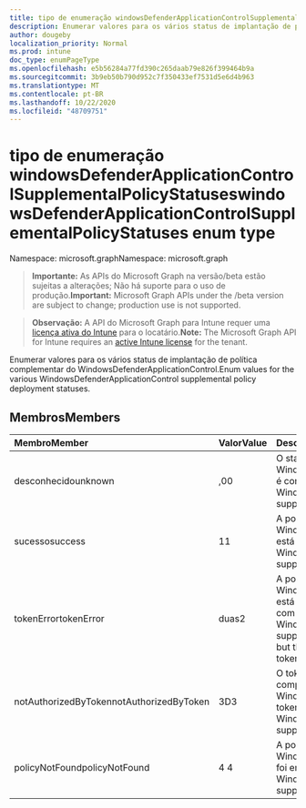 ```yaml
---
title: tipo de enumeração windowsDefenderApplicationControlSupplementalPolicyStatuses
description: Enumerar valores para os vários status de implantação de política complementar do WindowsDefenderApplicationControl.
author: dougeby
localization_priority: Normal
ms.prod: intune
doc_type: enumPageType
ms.openlocfilehash: e5b56284a77fd390c265daab79e826f399464b9a
ms.sourcegitcommit: 3b9eb50b790d952c7f350433ef7531d5e6d4b963
ms.translationtype: MT
ms.contentlocale: pt-BR
ms.lasthandoff: 10/22/2020
ms.locfileid: "48709751"
---
```

# <a name="windowsdefenderapplicationcontrolsupplementalpolicystatuses-enum-type"></a><span data-ttu-id="ad7ef-103">tipo de enumeração windowsDefenderApplicationControlSupplementalPolicyStatuses</span><span class="sxs-lookup"><span data-stu-id="ad7ef-103">windowsDefenderApplicationControlSupplementalPolicyStatuses enum type</span></span>

<span data-ttu-id="ad7ef-104">Namespace: microsoft.graph</span><span class="sxs-lookup"><span data-stu-id="ad7ef-104">Namespace: microsoft.graph</span></span>

> <span data-ttu-id="ad7ef-105">**Importante:** As APIs do Microsoft Graph na versão/beta estão sujeitas a alterações; Não há suporte para o uso de produção.</span><span class="sxs-lookup"><span data-stu-id="ad7ef-105">**Important:** Microsoft Graph APIs under the /beta version are subject to change; production use is not supported.</span></span>

> <span data-ttu-id="ad7ef-106">**Observação:** A API do Microsoft Graph para Intune requer uma [licença ativa do Intune](https://go.microsoft.com/fwlink/?linkid=839381) para o locatário.</span><span class="sxs-lookup"><span data-stu-id="ad7ef-106">**Note:** The Microsoft Graph API for Intune requires an [active Intune license](https://go.microsoft.com/fwlink/?linkid=839381) for the tenant.</span></span>

<span data-ttu-id="ad7ef-107">Enumerar valores para os vários status de implantação de política complementar do WindowsDefenderApplicationControl.</span><span class="sxs-lookup"><span data-stu-id="ad7ef-107">Enum values for the various WindowsDefenderApplicationControl supplemental policy deployment statuses.</span></span>

## <a name="members"></a><span data-ttu-id="ad7ef-108">Membros</span><span class="sxs-lookup"><span data-stu-id="ad7ef-108">Members</span></span>
|<span data-ttu-id="ad7ef-109">Membro</span><span class="sxs-lookup"><span data-stu-id="ad7ef-109">Member</span></span>|<span data-ttu-id="ad7ef-110">Valor</span><span class="sxs-lookup"><span data-stu-id="ad7ef-110">Value</span></span>|<span data-ttu-id="ad7ef-111">Descrição</span><span class="sxs-lookup"><span data-stu-id="ad7ef-111">Description</span></span>|
|:---|:---|:---|
|<span data-ttu-id="ad7ef-112">desconhecido</span><span class="sxs-lookup"><span data-stu-id="ad7ef-112">unknown</span></span>|<span data-ttu-id="ad7ef-113">,0</span><span class="sxs-lookup"><span data-stu-id="ad7ef-113">0</span></span>|<span data-ttu-id="ad7ef-114">O status da política suplementar do WindowsDefenderApplicationControl não é conhecido.</span><span class="sxs-lookup"><span data-stu-id="ad7ef-114">The status of the WindowsDefenderApplicationControl supplemental policy is not known.</span></span>|
|<span data-ttu-id="ad7ef-115">sucesso</span><span class="sxs-lookup"><span data-stu-id="ad7ef-115">success</span></span>|<span data-ttu-id="ad7ef-116">1</span><span class="sxs-lookup"><span data-stu-id="ad7ef-116">1</span></span>|<span data-ttu-id="ad7ef-117">A política suplementar do WindowsDefenderApplicationControl está em vigor.</span><span class="sxs-lookup"><span data-stu-id="ad7ef-117">The WindowsDefenderApplicationControl supplemental policy is in effect.</span></span>|
|<span data-ttu-id="ad7ef-118">tokenError</span><span class="sxs-lookup"><span data-stu-id="ad7ef-118">tokenError</span></span>|<span data-ttu-id="ad7ef-119">duas</span><span class="sxs-lookup"><span data-stu-id="ad7ef-119">2</span></span>|<span data-ttu-id="ad7ef-120">A política suplementar do WindowsDefenderApplicationControl está estruturalmente, mas há um erro com a autorização do token.</span><span class="sxs-lookup"><span data-stu-id="ad7ef-120">The WindowsDefenderApplicationControl supplemental policy is structurally okay but there is an error with authorizing the token.</span></span>|
|<span data-ttu-id="ad7ef-121">notAuthorizedByToken</span><span class="sxs-lookup"><span data-stu-id="ad7ef-121">notAuthorizedByToken</span></span>|<span data-ttu-id="ad7ef-122">3D</span><span class="sxs-lookup"><span data-stu-id="ad7ef-122">3</span></span>|<span data-ttu-id="ad7ef-123">O token não autoriza esta política complementar do WindowsDefenderApplicationControl.</span><span class="sxs-lookup"><span data-stu-id="ad7ef-123">The token does not authorize this WindowsDefenderApplicationControl supplemental policy.</span></span>|
|<span data-ttu-id="ad7ef-124">policyNotFound</span><span class="sxs-lookup"><span data-stu-id="ad7ef-124">policyNotFound</span></span>|<span data-ttu-id="ad7ef-125">4 </span><span class="sxs-lookup"><span data-stu-id="ad7ef-125">4</span></span>|<span data-ttu-id="ad7ef-126">A política suplementar do WindowsDefenderApplicationControl não foi encontrada.</span><span class="sxs-lookup"><span data-stu-id="ad7ef-126">The WindowsDefenderApplicationControl supplemental policy is not found.</span></span>|





